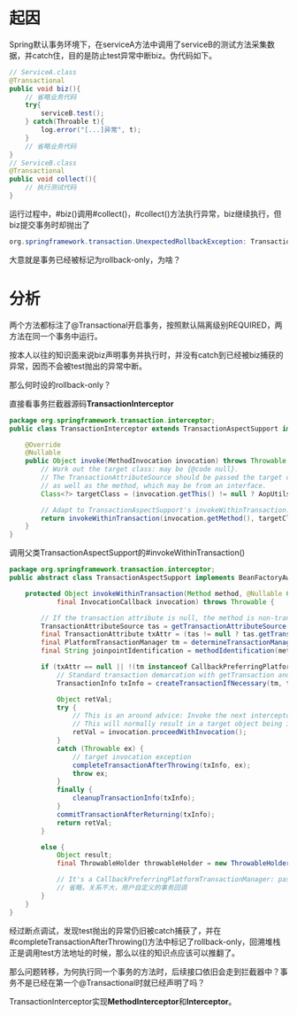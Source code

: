 # 起因

Spring默认事务环境下，在serviceA方法中调用了serviceB的测试方法采集数据，并catch住，目的是防止test异常中断biz。伪代码如下。

```java
// ServiceA.class
@Transactional
public void biz(){
    // 省略业务代码
    try{
    	serviceB.test();
    } catch(Throable t){
        log.error("[...]异常", t);
    }
    // 省略业务代码
}
// ServiceB.class
@Transactional
public void collect(){
    // 执行测试代码
}
```

运行过程中，#biz()调用#collect()，#collect()方法执行异常，biz继续执行，但biz提交事务时却抛出了

```java
org.springframework.transaction.UnexpectedRollbackException: Transaction silently rolled back because it has been marked as rollback-only
```

大意就是事务已经被标记为rollback-only，为啥？

# 分析

两个方法都标注了@Transactional开启事务，按照默认隔离级别REQUIRED，两方法在同一个事务中运行。

按本人以往的知识面来说biz声明事务并执行时，并没有catch到已经被biz捕获的异常，因而不会被test抛出的异常中断。

那么何时设的rollback-only？

直接看事务拦截器源码**TransactionInterceptor**

```java
package org.springframework.transaction.interceptor;
public class TransactionInterceptor extends TransactionAspectSupport implements MethodInterceptor, Serializable {

	@Override
	@Nullable
	public Object invoke(MethodInvocation invocation) throws Throwable {
		// Work out the target class: may be {@code null}.
		// The TransactionAttributeSource should be passed the target class
		// as well as the method, which may be from an interface.
		Class<?> targetClass = (invocation.getThis() != null ? AopUtils.getTargetClass(invocation.getThis()) : null);

		// Adapt to TransactionAspectSupport's invokeWithinTransaction...
		return invokeWithinTransaction(invocation.getMethod(), targetClass, invocation::proceed);
	}
}
```

调用父类TransactionAspectSupport的#invokeWithinTransaction()

```java
package org.springframework.transaction.interceptor;
public abstract class TransactionAspectSupport implements BeanFactoryAware, InitializingBean {

	protected Object invokeWithinTransaction(Method method, @Nullable Class<?> targetClass,
			final InvocationCallback invocation) throws Throwable {

		// If the transaction attribute is null, the method is non-transactional.
		TransactionAttributeSource tas = getTransactionAttributeSource();
		final TransactionAttribute txAttr = (tas != null ? tas.getTransactionAttribute(method, targetClass) : null);
		final PlatformTransactionManager tm = determineTransactionManager(txAttr);
		final String joinpointIdentification = methodIdentification(method, targetClass, txAttr);

		if (txAttr == null || !(tm instanceof CallbackPreferringPlatformTransactionManager)) {
			// Standard transaction demarcation with getTransaction and commit/rollback calls.
			TransactionInfo txInfo = createTransactionIfNecessary(tm, txAttr, joinpointIdentification);

			Object retVal;
			try {
				// This is an around advice: Invoke the next interceptor in the chain.
				// This will normally result in a target object being invoked.
				retVal = invocation.proceedWithInvocation();
			}
			catch (Throwable ex) {
				// target invocation exception
				completeTransactionAfterThrowing(txInfo, ex);
				throw ex;
			}
			finally {
				cleanupTransactionInfo(txInfo);
			}
			commitTransactionAfterReturning(txInfo);
			return retVal;
		}

		else {
			Object result;
			final ThrowableHolder throwableHolder = new ThrowableHolder();

			// It's a CallbackPreferringPlatformTransactionManager: pass a TransactionCallback in.
            // 省略，关系不大，用户自定义的事务回调
		}
	}
}
```

经过断点调试，发现test抛出的异常仍旧被catch捕获了，并在#completeTransactionAfterThrowing()方法中标记了rollback-only，回溯堆栈正是调用test方法地址的时候，那么以往的知识点应该可以推翻了。

那么问题转移，为何执行同一个事务的方法时，后续接口依旧会走到拦截器中？事务不是已经在第一个@Transactional时就已经声明了吗？

TransactionInterceptor实现**MethodInterceptor**和**Interceptor**。

